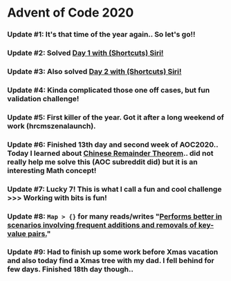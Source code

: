 # Advent of Code 2020

### Update #1: It's that time of the year again.. So let's go!!
### Update #2: Solved [Day 1 with (Shortcuts) Siri!](https://www.reddit.com/r/adventofcode/comments/k4vtj6/2020_day_1_did_someone_say_siri/)
### Update #3: Also solved [Day 2 with (Shortcuts) Siri!](https://www.reddit.com/r/adventofcode/comments/k5jwgd/2020_day_2_shortcuts_did_someone_say_siri/)
### Update #4: Kinda complicated those one off cases, but fun validation challenge!
### Update #5: First killer of the year. Got it after a long weekend of work (hrcmszenalaunch).
### Update #6: Finished 13th day and second week of AOC2020.. Today I learned about [Chinese Remainder Theorem](https://www.youtube.com/watch?v=zIFehsBHB8o).. did not really help me solve this (AOC subreddit did) but it is an interesting Math concept!
### Update #7: Lucky 7! This is what I call a fun and cool challenge >>> Working with bits is fun!
### Update #8: `Map > {}` for many reads/writes "[Performs better in scenarios involving frequent additions and removals of key-value pairs.](https://developer.mozilla.org/en-US/docs/Web/JavaScript/Reference/Global_Objects/Map)"
### Update #9: Had to finish up some work before Xmas vacation and also today find a Xmas tree with my dad. I fell behind for few days. Finished 18th day though..
